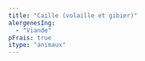 ```yaml
---
title: "Caille (volaille et gibier)"
alergenesIng:
  - "Viande"
pFrais: true
itype: "animaux"
---
```

